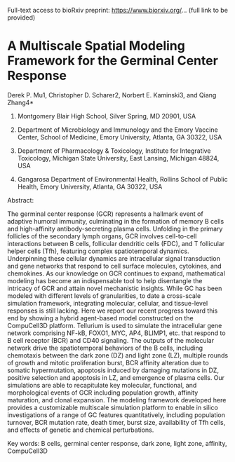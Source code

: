 Full-text access to bioRxiv preprint: https://www.biorxiv.org/... (full link to be provided)

# A Multiscale Spatial Modeling Framework for the Germinal Center Response

Derek P. Mu1, Christopher D. Scharer2, Norbert E. Kaminski3, and Qiang Zhang4* 

1. Montgomery Blair High School, Silver Spring, MD 20901, USA

2. Department of Microbiology and Immunology and the Emory Vaccine Center, School of Medicine, Emory University, Atlanta, GA 30322, USA

3. Department of Pharmacology & Toxicology, Institute for Integrative Toxicology, Michigan State University, East Lansing, Michigan 48824, USA

4. Gangarosa Department of Environmental Health, Rollins School of Public Health, Emory University, Atlanta, GA 30322, USA
 

Abstract:

The germinal center response (GCR) represents a hallmark event of adaptive humoral immunity, culminating in the formation of memory B cells and high-affinity antibody-secreting plasma cells. Unfolding in the primary follicles of the secondary lymph organs, GCR involves cell-to-cell interactions between B cells, follicular dendritic cells (FDC), and T follicular helper cells (Tfh), featuring complex spatiotemporal dynamics. Underpinning these cellular dynamics are intracellular signal transduction and gene networks that respond to cell surface molecules, cytokines, and chemokines. As our knowledge on GCR continues to expand, mathematical modeling has become an indispensable tool to help disentangle the intricacy of GCR and attain novel mechanistic insights. While GC has been modeled with different levels of granularities, to date a cross-scale simulation framework, integrating molecular, cellular, and tissue-level responses is still lacking. Here we report our recent progress toward this end by showing a hybrid agent-based model constructed on the CompuCell3D platform. Tellurium is used to simulate the intracellular gene network comprising NF-kB, FOXO1, MYC, AP4, BLIMP1, etc. that respond to B cell receptor (BCR) and CD40 signaling. The outputs of the molecular network drive the spatiotemporal behaviors of the B cells, including chemotaxis between the dark zone (DZ) and light zone (LZ), multiple rounds of growth and mitotic proliferation burst, BCR affinity alteration due to somatic hypermutation, apoptosis induced by damaging mutations in DZ, positive selection and apoptosis in LZ, and emergence of plasma cells. Our simulations are able to recapitulate key molecular, functional, and morphological events of GCR including population growth, affinity maturation, and clonal expansion. The modeling framework developed here provides a customizable multiscale simulation platform to enable in silico investigations of a range of GC features quantitatively, including population turnover, BCR mutation rate, death timer, burst size, availability of Tfh cells, and effects of genetic and chemical perturbations.

Key words: B cells, germinal center response, dark zone, light zone, affinity, CompuCell3D
